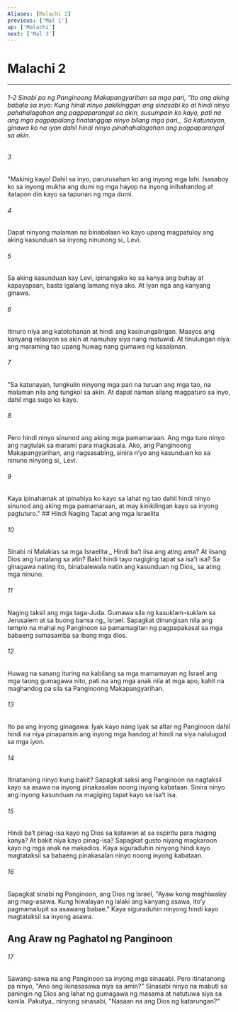```yaml
---
Aliases: [Malachi 2]
previous: ['Mal 1']
up: ['Malachi']
next: ['Mal 3']
---
```

# Malachi 2

***
###### 1-2 Sinabi pa ng Panginoong Makapangyarihan sa mga pari, "Ito ang aking babala sa inyo: Kung hindi ninyo pakikinggan ang sinasabi ko at hindi ninyo pahahalagahan ang pagpaparangal sa akin, susumpain ko kayo, pati na ang mga pagpapalang tinatanggap ninyo bilang mga pari_. Sa katunayan, ginawa ko na iyan dahil hindi ninyo pinahahalagahan ang pagpaparangal sa akin. 





















###### 3 










"Makinig kayo! Dahil sa inyo, parurusahan ko ang inyong mga lahi. Isasaboy ko sa inyong mukha ang dumi ng mga hayop na inyong inihahandog at itatapon din kayo sa tapunan ng mga dumi. 





















###### 4 










Dapat ninyong malaman na binabalaan ko kayo upang magpatuloy ang aking kasunduan sa inyong ninunong si_ Levi. 





















###### 5 










Sa aking kasunduan kay Levi, ipinangako ko sa kanya ang buhay at kapayapaan, basta igalang lamang niya ako. At iyan nga ang kanyang ginawa. 





















###### 6 










Itinuro niya ang katotohanan at hindi ang kasinungalingan. Maayos ang kanyang relasyon sa akin at namuhay siya nang matuwid. At tinulungan niya ang maraming tao upang huwag nang gumawa ng kasalanan. 





















###### 7 










"Sa katunayan, tungkulin ninyong mga pari na turuan ang mga tao, na malaman nila ang tungkol sa akin. At dapat naman silang magpaturo sa inyo, dahil mga sugo ko kayo. 





















###### 8 










Pero hindi ninyo sinunod ang aking mga pamamaraan. Ang mga turo ninyo ang nagtulak sa marami para magkasala. Ako, ang Panginoong Makapangyarihan, ang nagsasabing, sinira nʼyo ang kasunduan ko sa ninuno ninyong si_ Levi. 





















###### 9 










Kaya ipinahamak at ipinahiya ko kayo sa lahat ng tao dahil hindi ninyo sinunod ang aking mga pamamaraan, at may kinikilingan kayo sa inyong pagtuturo." ## Hindi Naging Tapat ang mga Israelita 





















###### 10 










Sinabi ni Malakias sa mga Israelita:_ Hindi baʼt iisa ang ating ama? At iisang Dios ang lumalang sa atin? Bakit hindi tayo nagiging tapat sa isaʼt isa? Sa ginagawa nating ito, binabalewala natin ang kasunduan ng Dios_ sa ating mga ninuno. 





















###### 11 










Naging taksil ang mga taga-Juda. Gumawa sila ng kasuklam-suklam sa Jerusalem at sa buong bansa ng_ Israel. Sapagkat dinungisan nila ang templo na mahal ng Panginoon sa pamamagitan ng pagpapakasal sa mga babaeng sumasamba sa ibang mga dios. 





















###### 12 










Huwag na sanang ituring na kabilang sa mga mamamayan ng Israel ang mga taong gumagawa nito, pati na ang mga anak nila at mga apo, kahit na maghandog pa sila sa Panginoong Makapangyarihan. 





















###### 13 










Ito pa ang inyong ginagawa: Iyak kayo nang iyak sa altar ng Panginoon dahil hindi na niya pinapansin ang inyong mga handog at hindi na siya nalulugod sa mga iyon. 





















###### 14 










Itinatanong ninyo kung bakit? Sapagkat saksi ang Panginoon na nagtaksil kayo sa asawa na inyong pinakasalan noong inyong kabataan. Sinira ninyo ang inyong kasunduan na magiging tapat kayo sa isaʼt isa. 





















###### 15 










Hindi baʼt pinag-isa kayo ng Dios sa katawan at sa espiritu para maging kanya? At bakit niya kayo pinag-isa? Sapagkat gusto niyang magkaroon kayo ng mga anak na makadios. Kaya siguraduhin ninyong hindi kayo magtataksil sa babaeng pinakasalan ninyo noong inyong kabataan. 





















###### 16 










Sapagkat sinabi ng Panginoon, ang Dios ng Israel, "Ayaw kong maghiwalay ang mag-asawa. Kung hiwalayan ng lalaki ang kanyang asawa, itoʼy pagmamalupit sa asawang babae." Kaya siguraduhin ninyong hindi kayo magtataksil sa inyong asawa.

## Ang Araw ng Paghatol ng Panginoon 





















###### 17 










Sawang-sawa na ang Panginoon sa inyong mga sinasabi. Pero itinatanong pa ninyo, "Ano ang ikinasasawa niya sa amin?" Sinasabi ninyo na mabuti sa paningin ng Dios ang lahat ng gumagawa ng masama at natutuwa siya sa kanila. Pakutya_ ninyong sinasabi, "Nasaan na ang Dios ng katarungan?"
